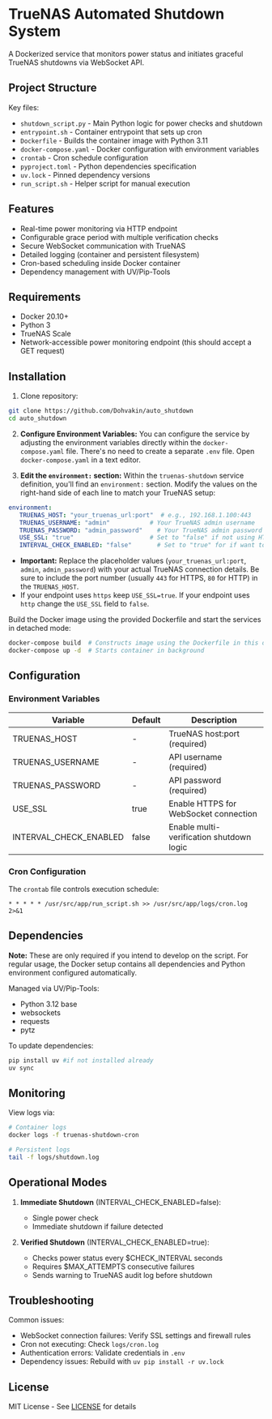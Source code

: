 # TrueNAS Automated Shutdown System

A Dockerized service that monitors power status and initiates graceful TrueNAS shutdowns via WebSocket API.

## Project Structure

Key files:
- `shutdown_script.py` - Main Python logic for power checks and shutdown
- `entrypoint.sh` - Container entrypoint that sets up cron
- `Dockerfile` - Builds the container image with Python 3.11
- `docker-compose.yaml` - Docker configuration with environment variables
- `crontab` - Cron schedule configuration
- `pyproject.toml` - Python dependencies specification
- `uv.lock` - Pinned dependency versions
- `run_script.sh` - Helper script for manual execution

## Features

- Real-time power monitoring via HTTP endpoint
- Configurable grace period with multiple verification checks
- Secure WebSocket communication with TrueNAS
- Detailed logging (container and persistent filesystem)
- Cron-based scheduling inside Docker container
- Dependency management with UV/Pip-Tools

## Requirements

- Docker 20.10+
- Python 3
- TrueNAS Scale
- Network-accessible power monitoring endpoint (this should accept a GET request)

## Installation

1. Clone repository:
```bash
git clone https://github.com/Dohvakin/auto_shutdown
cd auto_shutdown
```

2.  **Configure Environment Variables:**  You can configure the service by adjusting the environment variables directly within the `docker-compose.yaml` file.  There's no need to create a separate `.env` file.  Open `docker-compose.yaml` in a text editor.

3.  **Edit the `environment:` section:**  Within the `truenas-shutdown` service definition, you'll find an `environment:` section.  Modify the values on the right-hand side of each line to match your TrueNAS setup:

```yaml
environment:
   TRUENAS_HOST: "your_truenas_url:port"  # e.g., 192.168.1.100:443
   TRUENAS_USERNAME: "admin"           # Your TrueNAS admin username
   TRUENAS_PASSWORD: "admin_password"    # Your TrueNAS admin password
   USE_SSL: "true"                     # Set to "false" if not using HTTPS
   INTERVAL_CHECK_ENABLED: "false"       # Set to "true" for if want to check power status every 5 minutes
```

   *   **Important:** Replace the placeholder values (`your_truenas_url:port`, `admin`, `admin_password`) with your actual TrueNAS connection details.  Be sure to include the port number (usually `443` for HTTPS, `80` for HTTP) in the `TRUENAS_HOST`.
   *  If your endpoint uses `https` keep `USE_SSL=true`. If your endpoint uses `http` change the `USE_SSL` field to `false`.

Build the Docker image using the provided Dockerfile and start the services in detached mode:
```bash
docker-compose build  # Constructs image using the Dockerfile in this directory
docker-compose up -d  # Starts container in background
```

## Configuration

### Environment Variables

| Variable                | Default     | Description                               |
|-------------------------|-------------|-------------------------------------------|
| TRUENAS_HOST            | -           | TrueNAS host:port (required)              |
| TRUENAS_USERNAME        | -           | API username (required)                   |
| TRUENAS_PASSWORD        | -           | API password (required)                   |
| USE_SSL                 | true        | Enable HTTPS for WebSocket connection     |
| INTERVAL_CHECK_ENABLED  | false       | Enable multi-verification shutdown logic  |

### Cron Configuration

The `crontab` file controls execution schedule:
```cron
* * * * * /usr/src/app/run_script.sh >> /usr/src/app/logs/cron.log 2>&1
```

## Dependencies

**Note:** These are only required if you intend to develop on the script.  For regular usage, the Docker setup contains all dependencies and Python environment configured automatically.

Managed via UV/Pip-Tools:
- Python 3.12 base
- websockets
- requests
- pytz

To update dependencies:
```bash
pip install uv #if not installed already
uv sync
```
## Monitoring

View logs via:
```bash
# Container logs
docker logs -f truenas-shutdown-cron

# Persistent logs
tail -f logs/shutdown.log
```

## Operational Modes

1. **Immediate Shutdown** (INTERVAL_CHECK_ENABLED=false):
   - Single power check
   - Immediate shutdown if failure detected

2. **Verified Shutdown** (INTERVAL_CHECK_ENABLED=true):
   - Checks power status every $CHECK_INTERVAL seconds
   - Requires $MAX_ATTEMPTS consecutive failures
   - Sends warning to TrueNAS audit log before shutdown

## Troubleshooting

Common issues:
- WebSocket connection failures: Verify SSL settings and firewall rules
- Cron not executing: Check `logs/cron.log`
- Authentication errors: Validate credentials in `.env`
- Dependency issues: Rebuild with `uv pip install -r uv.lock`

## License

MIT License - See [LICENSE](LICENSE) for details